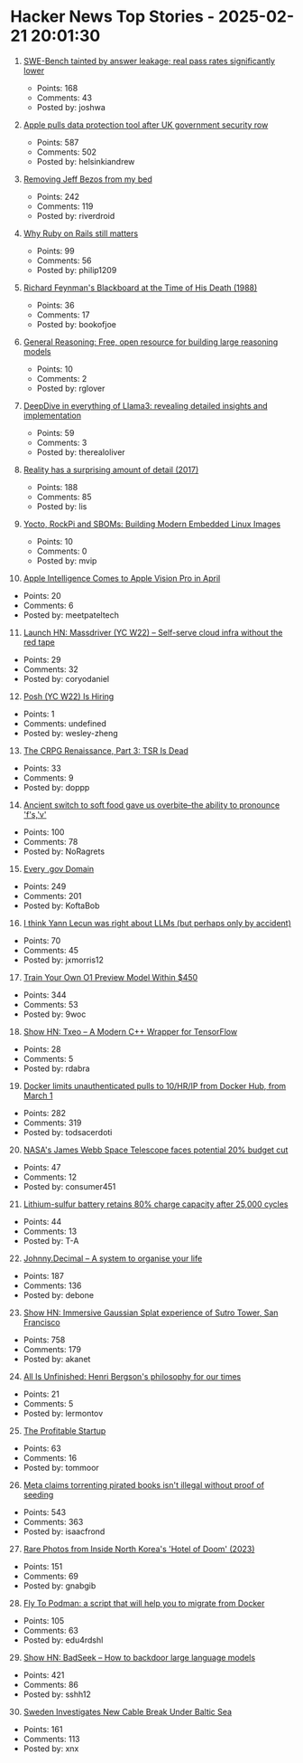 # Hacker News Top Stories - 2025-02-21 20:01:30

1. [SWE-Bench tainted by answer leakage; real pass rates significantly lower](https://arxiv.org/abs/2410.06992)
   - Points: 168
   - Comments: 43
   - Posted by: joshwa

2. [Apple pulls data protection tool after UK government security row](https://www.bbc.com/news/articles/cgj54eq4vejo)
   - Points: 587
   - Comments: 502
   - Posted by: helsinkiandrew

3. [Removing Jeff Bezos from my bed](https://trufflesecurity.com/blog/removing-jeff-bezos-from-my-bed)
   - Points: 242
   - Comments: 119
   - Posted by: riverdroid

4. [Why Ruby on Rails still matters](https://www.contraption.co/rails-versus-nextjs/)
   - Points: 99
   - Comments: 56
   - Posted by: philip1209

5. [Richard Feynman's Blackboard at the Time of His Death (1988)](https://digital.archives.caltech.edu/collections/Images/1.10-29/)
   - Points: 36
   - Comments: 17
   - Posted by: bookofjoe

6. [General Reasoning: Free, open resource for building large reasoning models](https://gr.inc/)
   - Points: 10
   - Comments: 2
   - Posted by: rglover

7. [DeepDive in everything of Llama3: revealing detailed insights and implementation](https://github.com/therealoliver/Deepdive-llama3-from-scratch)
   - Points: 59
   - Comments: 3
   - Posted by: therealoliver

8. [Reality has a surprising amount of detail (2017)](http://johnsalvatier.org/blog/2017/reality-has-a-surprising-amount-of-detail)
   - Points: 188
   - Comments: 85
   - Posted by: lis

9. [Yocto, RockPi and SBOMs: Building Modern Embedded Linux Images](https://vpetersson.com/2025/02/21/yocto-rockpi-and-sboms.html)
   - Points: 10
   - Comments: 0
   - Posted by: mvip

10. [Apple Intelligence Comes to Apple Vision Pro in April](https://www.apple.com/newsroom/2025/02/apple-intelligence-comes-to-apple-vision-pro-in-april/)
   - Points: 20
   - Comments: 6
   - Posted by: meetpateltech

11. [Launch HN: Massdriver (YC W22) – Self-serve cloud infra without the red tape](undefined)
   - Points: 29
   - Comments: 32
   - Posted by: coryodaniel

12. [Posh (YC W22) Is Hiring](https://www.ycombinator.com/companies/posh/jobs/XeXjwIu-energy-analysis-modeling-engineer)
   - Points: 1
   - Comments: undefined
   - Posted by: wesley-zheng

13. [The CRPG Renaissance, Part 3: TSR Is Dead](https://www.filfre.net/2025/02/the-crpg-renaissance-part-3-tsr-is-dead/)
   - Points: 33
   - Comments: 9
   - Posted by: doppp

14. [Ancient switch to soft food gave us overbite–the ability to pronounce 'f's,'v'](https://www.science.org/content/article/ancient-switch-soft-food-gave-us-overbite-and-ability-pronounce-f-s-and-v-s)
   - Points: 100
   - Comments: 78
   - Posted by: NoRagrets

15. [Every .gov Domain](https://flatgithub.com/cisagov/dotgov-data/blob/main/?filename=current-full.csv&sha=7dc7d24fba91f571692112d92b6a8fbe7aecbba2)
   - Points: 249
   - Comments: 201
   - Posted by: KoftaBob

16. [I think Yann Lecun was right about LLMs (but perhaps only by accident)](https://substack.com/home/post/p-157633768)
   - Points: 70
   - Comments: 45
   - Posted by: jxmorris12

17. [Train Your Own O1 Preview Model Within $450](https://sky.cs.berkeley.edu/project/sky-t1/)
   - Points: 344
   - Comments: 53
   - Posted by: 9woc

18. [Show HN: Txeo – A Modern C++ Wrapper for TensorFlow](https://github.com/rdabra/txeo)
   - Points: 28
   - Comments: 5
   - Posted by: rdabra

19. [Docker limits unauthenticated pulls to 10/HR/IP from Docker Hub, from March 1](https://docs.docker.com/docker-hub/usage/)
   - Points: 282
   - Comments: 319
   - Posted by: todsacerdoti

20. [NASA's James Webb Space Telescope faces potential 20% budget cut](https://www.space.com/space-exploration/james-webb-space-telescope/nasa-james-webb-space-telescope-faces-20-percent-budget-cuts)
   - Points: 47
   - Comments: 12
   - Posted by: consumer451

21. [Lithium-sulfur battery retains 80% charge capacity after 25,000 cycles](https://techxplore.com/news/2025-01-lithium-sulfur-battery-retains-capacity.html)
   - Points: 44
   - Comments: 13
   - Posted by: T-A

22. [Johnny.Decimal – A system to organise your life](https://johnnydecimal.com)
   - Points: 187
   - Comments: 136
   - Posted by: debone

23. [Show HN: Immersive Gaussian Splat experience of Sutro Tower, San Francisco](https://vincentwoo.com/3d/sutro_tower/)
   - Points: 758
   - Comments: 179
   - Posted by: akanet

24. [All Is Unfinished: Henri Bergson's philosophy for our times](https://www.thenation.com/article/culture/henri-bergson-biography/)
   - Points: 21
   - Comments: 5
   - Posted by: lermontov

25. [The Profitable Startup](https://linear.app/blog/the-profitable-startup)
   - Points: 63
   - Comments: 16
   - Posted by: tommoor

26. [Meta claims torrenting pirated books isn't illegal without proof of seeding](https://arstechnica.com/tech-policy/2025/02/meta-defends-its-vast-book-torrenting-were-just-a-leech-no-proof-of-seeding/)
   - Points: 543
   - Comments: 363
   - Posted by: isaacfrond

27. [Rare Photos from Inside North Korea's 'Hotel of Doom' (2023)](https://www.9news.com.au/world/ryugyong-hotel-north-korea-the-hotel-of-doom-that-has-never-welcomed-a-single-guest/0f1f16df-65bc-41a3-9c79-dc6d9de2afed)
   - Points: 151
   - Comments: 69
   - Posted by: gnabgib

28. [Fly To Podman: a script that will help you to migrate from Docker](https://github.com/Edu4rdSHL/fly-to-podman)
   - Points: 105
   - Comments: 63
   - Posted by: edu4rdshl

29. [Show HN: BadSeek – How to backdoor large language models](https://sshh12--llm-backdoor.modal.run/)
   - Points: 421
   - Comments: 86
   - Posted by: sshh12

30. [Sweden Investigates New Cable Break Under Baltic Sea](https://www.nytimes.com/2025/02/21/world/europe/baltic-sea-cable-sweden.html)
   - Points: 161
   - Comments: 113
   - Posted by: xnx

